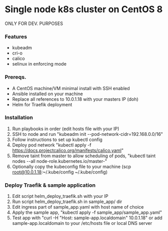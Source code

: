 # Single node k8s cluster on CentOS 8

ONLY FOR DEV. PURPOSES

### Features
- kubeadm
- cri-o
- calico
- selinux in enforcing mode

### Prereqs.
- A CentOS machine/VM minimal install with SSH enabled
- Ansible installed on your machine
- Replace all references to 10.0.1.18 with your masters IP (doh)
- Helm for Traefik deployment

### Installation
1. Run playbooks in order (edit hosts file with your IP)
2. SSH to node and run "kubeadm init --pod-network-cidr=192.168.0.0/16"
3. Follow instructions to set up kubectl config
4. Deploy pod network "kubectl apply -f https://docs.projectcalico.org/manifests/calico.yaml"
5. Remove taint from master to allow scheduling of pods, "kubectl taint nodes --all node-role.kubernetes.io/master-"
6. Optionally copy the kubeconfig file to your machine (scp root@10.0.1.18:~/.kube/config ~/.kube/config)

### Deploy Traefik & sample application
1. Edit script helm_deploy_traefik.sh with your IP
2. Run script helm_deploy_traefik.sh in sample_app/ dir
3. Edit ingress part of sample_app.yaml with host name of choice
4. Apply the sample app, "kubectl apply -f sample_app/sample_app.yaml"
5. Test app with "curl -H "Host: sample-app.localdomain" 10.0.1.18" or add sample-app.localdomain to your /etc/hosts file or local DNS server